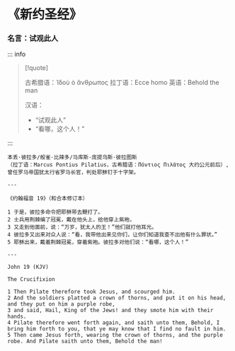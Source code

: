 # 《新约圣经》

### 名言：试观此人

::: info

> [!quote]
>
> 古希腊语：Ἰδοὺ ὁ ἄνθρωπος
> 拉丁语：Ecce homo
> 英语：Behold the man
>
> 汉语：
> - “试观此人”
> - “看哪，这个人！”

:::

```
本丢·彼拉多/般雀·比辣多/马库斯·庞提乌斯·彼拉图斯
（拉丁语：Marcus Pontius Pilatius，古希腊语：Πόντιος Πιλᾶτος 大约公元前后）,
曾任罗马帝国犹太行省罗马长官，判处耶稣钉于十字架。

---

《约翰福音 19》（和合本修订本）

1 于是，彼拉多命令把耶稣带去鞭打了。
2 士兵用荆棘编了冠冕，戴在他头上，给他穿上紫袍，
3 又走到他面前，说：“万岁，犹太人的王！”他们就打他耳光。
4 彼拉多又出来对众人说：“看，我带他出来见你们，让你们知道我查不出他有什么罪状。”
5 耶稣出来，戴着荆棘冠冕，穿着紫袍。彼拉多对他们说：“看哪，这个人！”

---

John 19 (KJV)

The Crucifixion

1 Then Pilate therefore took Jesus, and scourged him.
2 And the soldiers platted a crown of thorns, and put it on his head, and they put on him a purple robe,
3 and said, Hail, King of the Jews! and they smote him with their hands.
4 Pilate therefore went forth again, and saith unto them, Behold, I bring him forth to you, that ye may know that I find no fault in him.
5 Then came Jesus forth, wearing the crown of thorns, and the purple robe. And Pilate saith unto them, Behold the man!
```
